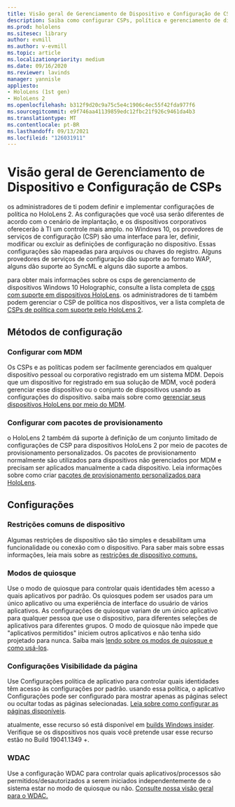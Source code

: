 ```yaml
---
title: Visão geral de Gerenciamento de Dispositivo e Configuração de CSPs
description: Saiba como configurar CSPs, política e gerenciamento de dispositivos usando pacotes de provisionamento e gerenciamento de dispositivos móveis.
ms.prod: hololens
ms.sitesec: library
author: evmill
ms.author: v-evmill
ms.topic: article
ms.localizationpriority: medium
ms.date: 09/16/2020
ms.reviewer: lavinds
manager: yannisle
appliesto:
- HoloLens (1st gen)
- HoloLens 2
ms.openlocfilehash: b312f9d20c9a75c5e4c1906c4ec55f42fda977f6
ms.sourcegitcommit: e9f746aa41139859edc12fbc21f926c9461da4b3
ms.translationtype: MT
ms.contentlocale: pt-BR
ms.lasthandoff: 09/13/2021
ms.locfileid: "126031911"
---
```

# <a name="configure-csps-and-device-management-overview"></a>Visão geral de Gerenciamento de Dispositivo e Configuração de CSPs

os administradores de ti podem definir e implementar configurações de política no HoloLens 2. As configurações que você usa serão diferentes de acordo com o cenário de implantação, e os dispositivos corporativos oferecerão à TI um controle mais amplo. no Windows 10, os provedores de serviços de configuração (CSP) são uma interface para ler, definir, modificar ou excluir as definições de configuração no dispositivo. Essas configurações são mapeadas para arquivos ou chaves do registro. Alguns provedores de serviços de configuração dão suporte ao formato WAP, alguns dão suporte ao SyncML e alguns dão suporte a ambos.

para obter mais informações sobre os csps de gerenciamento de dispositivos Windows 10 Holographic, consulte a lista completa de [csps com suporte em dispositivos HoloLens](/windows/client-management/mdm/configuration-service-provider-reference#hololens).
os administradores de ti também podem gerenciar o CSP de política nos dispositivos, ver a lista completa de [CSPs de política com suporte pelo HoloLens 2](/windows/client-management/mdm/policy-csps-supported-by-hololens2).

## <a name="configuration-methods"></a>Métodos de configuração

### <a name="configure-with-mdm"></a>Configurar com MDM

Os CSPs e as políticas podem ser facilmente gerenciados em qualquer dispositivo pessoal ou corporativo registrado em um sistema MDM. Depois que um dispositivo for registrado em sua solução de MDM, você poderá gerenciar esse dispositivo ou o conjunto de dispositivos usando as configurações do dispositivo. saiba mais sobre como [gerenciar seus dispositivos HoloLens por meio do MDM](hololens-mdm-configure.md).

### <a name="configure-with-provisioning-packages"></a>Configurar com pacotes de provisionamento

o HoloLens 2 também dá suporte à definição de um conjunto limitado de configurações de CSP para dispositivos HoloLens 2 por meio de pacotes de provisionamento personalizados. Os pacotes de provisionamento normalmente são utilizados para dispositivos não gerenciados por MDM e precisam ser aplicados manualmente a cada dispositivo. Leia informações sobre como criar [pacotes de provisionamento personalizados para HoloLens](hololens-provisioning.md).

## <a name="configurations"></a>Configurações

### <a name="common-device-restrictions"></a>Restrições comuns de dispositivo

Algumas restrições de dispositivo são tão simples e desabilitam uma funcionalidade ou conexão com o dispositivo. Para saber mais sobre essas informações, leia mais sobre as [restrições de dispositivo comuns.](hololens-common-device-restrictions.md)

### <a name="kiosk-modes"></a>Modos de quiosque

Use o modo de quiosque para controlar quais identidades têm acesso a quais aplicativos por padrão. Os quiosques podem ser usados para um único aplicativo ou uma experiência de interface do usuário de vários aplicativos. As configurações de quiosque variam de um único aplicativo para qualquer pessoa que use o dispositivo, para diferentes seleções de aplicativos para diferentes grupos. O modo de quiosque não impede que "aplicativos permitidos" iniciem outros aplicativos e não tenha sido projetado para nunca. Saiba mais [lendo sobre os modos de quiosque e como usá-los](hololens-kiosk.md).

### <a name="settings-page-visibility"></a>Configurações Visibilidade da página

Use Configurações política de aplicativo para controlar quais identidades têm acesso às configurações por padrão. usando essa política, o aplicativo Configurações pode ser configurado para mostrar apenas as páginas select ou ocultar todas as páginas selecionadas. [Leia sobre como configurar as páginas disponíveis](settings-uri-list.md).

atualmente, esse recurso só está disponível em [builds Windows insider](hololens-insider.md). Verifique se os dispositivos nos quais você pretende usar esse recurso estão no Build 19041.1349 +.

### <a name="wdac"></a>WDAC

Use a configuração WDAC para controlar quais aplicativos/processos são permitidos/desautorizados a serem iniciados independentemente de o sistema estar no modo de quiosque ou não.
[Consulte nossa visão geral para o WDAC.](windows-defender-application-control-wdac.md)
